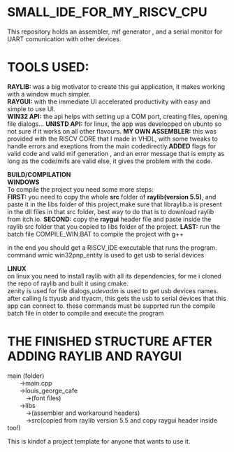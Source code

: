 # SMALL_IDE_FOR_MY_RISCV_CPU
This repository holds an assembler, mif generator , and a serial monitor for UART comunication with other devices.  


# TOOLS USED:
**RAYLIB:** was a big motivator to create this gui application, it makes working with a window much simpler.  
**RAYGUI:** with the immediate UI accelerated productivity with easy and simple to use UI.  
**WIN32 API:** the api helps with setting up a COM port, creating files, opening file dialogs... 
**UNISTD API:** for linux, the app was developped on ubunto so not sure if it works on all other flavours.
**MY OWN ASSEMBLER:** this was provided with the RISCV CORE that I made in VHDL, with some tweaks to handle errors and exeptions from the main codedirectly.**ADDED** flags for valid code and valid mif generation , and an error message that is empty as long as the code/mifs are valid else, it gives the problem with the code.  


**BUILD/COMPILATION**  
**WINDOWS**  
To compile the project you need some more steps:  
**FIRST:** you need to copy the whole **src** folder of **raylib(version 5.5)**, and paste it in the libs folder of this project,make sure that libraylib.a is present in the dll files in that src folder, best way to do that is to download raylib from itch.io.
**SECOND:** copy the **raygui** header file and paste inside the raylib src folder that you copied to libs folder of the project.
**LAST:** run the batch file COMPILE_WIN.BAT to compile the project with g++ 

in the end you should get a RISCV_IDE executable that runs the program.
command wmic win32pnp_entity is used to get usb to serial devices

**LINUX**  
on linux you need to install raylib with all its dependencies, for me i cloned the repo of raylib and built it using cmake.  
zenity is used for file dialogs,*udevadm* is used to get usb devices names. after calling *ls* ttyusb and ttyacm, this gets the usb to serial devices that this app can connect to. 
these commands must be supprted
run the compile batch file in otder to compile and execute the program
# THE FINISHED STRUCTURE AFTER ADDING RAYLIB AND RAYGUI 

main (folder)  
&emsp;&emsp;->main.cpp  
&emsp;&emsp;->louis_george_cafe  
&emsp;&emsp;&emsp;->(font files)  
&emsp;&emsp;->libs  
&emsp;&emsp;&emsp;->(assembler and workaround headers)  
&emsp;&emsp;&emsp;->src(copied from raylib version 5.5 and copy raygui header inside too!)    
      
This is kindof a project template for anyone that wants to use it.
